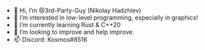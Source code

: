- 👋 Hi, I’m @3rd-Party-Guy (Nikolay Hadzhiev)
- 👀 I’m interested in low-level programming, especially in graphics!
- 🌱 I’m currently learning Rust & C++20
- 💞️ I’m looking to improve and help improve.
- 📫 Discord: Kosmos#8516

<!---
3rd-Party-Guy/3rd-Party-Guy is a ✨ special ✨ repository because its `README.md` (this file) appears on your GitHub profile.
You can click the Preview link to take a look at your changes.
--->
